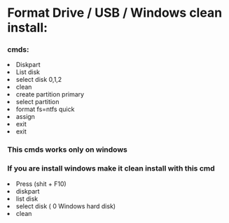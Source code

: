 # Format Drive / USB / Windows clean install:

<h3>cmds:</h3>

<li>Diskpart</li>
<li>List disk</li>
<li>select disk 0,1,2</li>
<li>clean</li>
<li>create partition primary</li>
<li>select partition</li>
<li>format fs=ntfs quick</li>
<li>assign</li>
<li>exit</li>
<li>exit</li>

<h3>This cmds works only on windows </h3>

<h3>If you are install windows make it clean install with this cmd </h3>

<li>Press (shit + F10) </li>

<li>diskpart</li>

<li>list disk</li>

<li>select disk ( 0 Windows hard disk)</li>

<li>clean</li>

